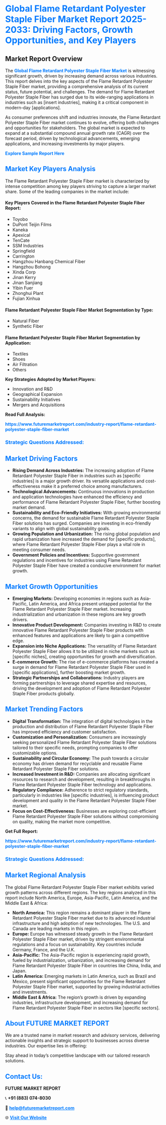 <h1 style="color: #007BFF;">Global Flame Retardant Polyester Staple Fiber Market Report 2025-2033: Driving Factors, Growth Opportunities, and Key Players</h1>

<section id="overview">
<h2>Market Report Overview</h2>
<p>The <a href="https://www.futuremarketreport.com/industry-report/flame-retardant-polyester-staple-fiber-market" style="color: #007BFF; text-decoration: none;"><strong>Global Flame Retardant Polyester Staple Fiber Market</strong></a> is witnessing significant growth, driven by increasing demand across various industries. This report delves into the key aspects of the Flame Retardant Polyester Staple Fiber market, providing a comprehensive analysis of its current status, future potential, and challenges. The demand for Flame Retardant Polyester Staple Fiber has surged due to its wide-ranging applications in industries such as [insert industries], making it a critical component in modern-day [applications].</p>
<p>As consumer preferences shift and industries innovate, the Flame Retardant Polyester Staple Fiber market continues to evolve, offering both challenges and opportunities for stakeholders. The global market is expected to expand at a substantial compound annual growth rate (CAGR) over the forecast period, driven by technological advancements, emerging applications, and increasing investments by major players.</p>
</section>

<section id="overview">
<p><a href="https://www.futuremarketreport.com/request-sample/reportId=91320" style="color: #007BFF; text-decoration: none;"><strong>Explore Sample Report Here</strong></a></p>
</section>

<section id="key-players">
<h2 style="color: #007BFF;">Market Key Players Analysis</h2>
<p>The Flame Retardant Polyester Staple Fiber market is characterized by intense competition among key players striving to capture a larger market share. Some of the leading companies in the market include:</p>
<h4>Key Players Covered in the Flame Retardant Polyester Staple Fiber Report:</h4>
<ul><li>Toyobo</li><li>DuPont Teijin Films</li><li>Kaneka</li><li>Apexical</li><li>TenCate</li><li>SSM Industries</li><li>Springfield</li><li>Carrington</li><li>Hangzhou Hanbang Chemical Fiber</li><li>Hangzhou Bohong</li><li>Xinda Corp</li><li>Jinan Kerry</li><li>Jinan Sanjiang</li><li>Yibin Fuer</li><li>Zhonghui Plant</li><li>Fujian Xinhua</li></ul>
<h4>Flame Retardant Polyester Staple Fiber Market Segmentation by Type:</h4>
<ul><li>Natural Fiber</li><li>Synthetic Fiber</li></ul>

<h4>Flame Retardant Polyester Staple Fiber Market Segmentation by Application:</h4>
<ul><li>Textiles</li><li>Shoes</li><li>Air Filtration</li><li>Others</li></ul>
<p><strong>Key Strategies Adopted by Market Players:</strong></p>
<ul>
<li>Innovation and R&D</li>
<li>Geographical Expansion</li>
<li>Sustainability Initiatives</li>
<li>Mergers and Acquisitions</li>
</ul>
</section>

<section>
<p><strong>Read Full Analysis: </strong></p><a href="https://www.futuremarketreport.com/industry-report/flame-retardant-polyester-staple-fiber-market" style="color: #007BFF; text-decoration: none;"><strong>https://www.futuremarketreport.com/industry-report/flame-retardant-polyester-staple-fiber-market</strong></a>
<h3 style="color: #007BFF;">Strategic Questions Addressed:</h3>
</section>

<section id="driving-factors">
<h2 style="color: #007BFF;">Market Driving Factors</h2>
<ul>
<li><strong>Rising Demand Across Industries:</strong> The increasing adoption of Flame Retardant Polyester Staple Fiber in industries such as [specific industries] is a major growth driver. Its versatile applications and cost-effectiveness make it a preferred choice among manufacturers.</li>
<li><strong>Technological Advancements:</strong> Continuous innovations in production and application technologies have enhanced the efficiency and performance of Flame Retardant Polyester Staple Fiber, further boosting market demand.</li>
<li><strong>Sustainability and Eco-Friendly Initiatives:</strong> With growing environmental concerns, the demand for sustainable Flame Retardant Polyester Staple Fiber solutions has surged. Companies are investing in eco-friendly variants to align with global sustainability goals.</li>
<li><strong>Growing Population and Urbanization:</strong> The rising global population and rapid urbanization have increased the demand for [specific products], where Flame Retardant Polyester Staple Fiber plays a vital role in meeting consumer needs.</li>
<li><strong>Government Policies and Incentives:</strong> Supportive government regulations and incentives for industries using Flame Retardant Polyester Staple Fiber have created a conducive environment for market growth.</li>
</ul>
</section>

<section id="growth-opportunities">
<h2 style="color: #007BFF;">Market Growth Opportunities</h2>
<ul>
<li><strong>Emerging Markets:</strong> Developing economies in regions such as Asia-Pacific, Latin America, and Africa present untapped potential for the Flame Retardant Polyester Staple Fiber market. Increasing industrialization and urbanization in these regions are key growth drivers.</li>
<li><strong>Innovative Product Development:</strong> Companies investing in R&D to create innovative Flame Retardant Polyester Staple Fiber products with enhanced features and applications are likely to gain a competitive edge.</li>
<li><strong>Expansion into Niche Applications:</strong> The versatility of Flame Retardant Polyester Staple Fiber allows it to be utilized in niche markets such as [specific niches], creating opportunities for growth and diversification.</li>
<li><strong>E-commerce Growth:</strong> The rise of e-commerce platforms has created a surge in demand for Flame Retardant Polyester Staple Fiber used in [specific applications], further boosting market growth.</li>
<li><strong>Strategic Partnerships and Collaborations:</strong> Industry players are forming partnerships to leverage shared expertise and resources, driving the development and adoption of Flame Retardant Polyester Staple Fiber products globally.</li>
</ul>
</section>

<section id="trending-factors">
<h2 style="color: #007BFF;">Market Trending Factors</h2>
<ul>
<li><strong>Digital Transformation:</strong> The integration of digital technologies in the production and distribution of Flame Retardant Polyester Staple Fiber has improved efficiency and customer satisfaction.</li>
<li><strong>Customization and Personalization:</strong> Consumers are increasingly seeking personalized Flame Retardant Polyester Staple Fiber solutions tailored to their specific needs, prompting companies to offer customizable options.</li>
<li><strong>Sustainability and Circular Economy:</strong> The push towards a circular economy has driven demand for recyclable and reusable Flame Retardant Polyester Staple Fiber solutions.</li>
<li><strong>Increased Investment in R&D:</strong> Companies are allocating significant resources to research and development, resulting in breakthroughs in Flame Retardant Polyester Staple Fiber technology and applications.</li>
<li><strong>Regulatory Compliance:</strong> Adherence to strict regulatory standards, particularly in industries like [specific industries], is influencing product development and quality in the Flame Retardant Polyester Staple Fiber market.</li>
<li><strong>Focus on Cost-Effectiveness:</strong> Businesses are exploring cost-efficient Flame Retardant Polyester Staple Fiber solutions without compromising on quality, making the market more competitive.</li>
</ul>
</section>

<section>
<p><strong>Get Full Report: </strong></p><a href="https://www.futuremarketreport.com/industry-report/flame-retardant-polyester-staple-fiber-market" style="color: #007BFF; text-decoration: none;"><strong>https://www.futuremarketreport.com/industry-report/flame-retardant-polyester-staple-fiber-market</strong></a>
<h3 style="color: #007BFF;">Strategic Questions Addressed:</h3>
</section>


<section id="regional-analysis">
<h2 style="color: #007BFF;">Market Regional Analysis</h2>
<p>The global Flame Retardant Polyester Staple Fiber market exhibits varied growth patterns across different regions. The key regions analyzed in this report include North America, Europe, Asia-Pacific, Latin America, and the Middle East & Africa:</p>
<ul>
<li><strong>North America:</strong> This region remains a dominant player in the Flame Retardant Polyester Staple Fiber market due to its advanced industrial infrastructure and high adoption of new technologies. The U.S. and Canada are leading markets in this region.</li>
<li><strong>Europe:</strong> Europe has witnessed steady growth in the Flame Retardant Polyester Staple Fiber market, driven by stringent environmental regulations and a focus on sustainability. Key countries include Germany, France, and the U.K.</li>
<li><strong>Asia-Pacific:</strong> The Asia-Pacific region is experiencing rapid growth, fueled by industrialization, urbanization, and increasing demand for Flame Retardant Polyester Staple Fiber in countries like China, India, and Japan.</li>
<li><strong>Latin America:</strong> Emerging markets in Latin America, such as Brazil and Mexico, present significant opportunities for the Flame Retardant Polyester Staple Fiber market, supported by growing industrial activities and investments.</li>
<li><strong>Middle East & Africa:</strong> The region’s growth is driven by expanding industries, infrastructure development, and increasing demand for Flame Retardant Polyester Staple Fiber in sectors like [specific sectors].</li>
</ul>
</section>

<footer>
<h2 style="color: #007BFF;">About FUTURE MARKET REPORT</h2>
<p>We are a trusted name in market research and advisory services, delivering actionable insights and strategic support to businesses across diverse industries. Our expertise lies in offering:</p>

<p>Stay ahead in today’s competitive landscape with our tailored research solutions.</p>

<h2 style="color: #007BFF;">Contact Us:</h2>
<p><strong>FUTURE MARKET REPORT</strong></p>
<p>📞 <strong>+91 (883) 074-8030</strong></p>
<p>📧 <strong><a href="mailto:help@futuremarketreport.com" style="color: #007BFF;">help@futuremarketreport.com</a></strong></p>
<p>🌐 <strong><a href="https://www.futuremarketreport.com/" style="color: #007BFF;">Visit Our Website</a></strong></p>
</footer>